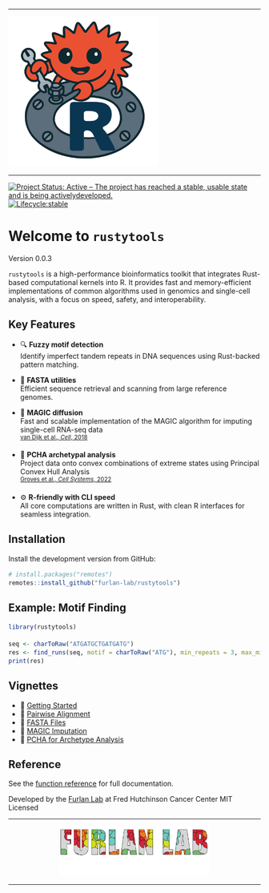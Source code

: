 <hr>
<p align="left"><img src="man/figures/rustytools.png" alt="" width="300"></a></p>
<hr>

[![Project Status: Active – The project has reached a stable, usable state and is being activelydeveloped.](https://www.repostatus.org/badges/latest/active.svg)](https://www.repostatus.org/#active)
[![Lifecycle:stable](https://img.shields.io/badge/lifecycle-stable-brightgreen.svg)](https://lifecycle.r-lib.org/articles/stages.html)


# Welcome to `rustytools`

Version 0.0.3

`rustytools` is a high-performance bioinformatics toolkit that integrates Rust-based computational kernels into R. It provides fast and memory-efficient implementations of common algorithms used in genomics and single-cell analysis, with a focus on speed, safety, and interoperability.

## Key Features

- 🔍 **Fuzzy motif detection**  
  Identify imperfect tandem repeats in DNA sequences using Rust-backed pattern matching.

- 🧬 **FASTA utilities**  
  Efficient sequence retrieval and scanning from large reference genomes.

- 🧠 **MAGIC diffusion**  
  Fast and scalable implementation of the MAGIC algorithm for imputing single-cell RNA-seq data  
  <sup>[van Dijk et al., *Cell*, 2018](https://www.cell.com/cell/fulltext/S0092-8674(18)30724-4)</sup>

- 🧱 **PCHA archetypal analysis**  
  Project data onto convex combinations of extreme states using Principal Convex Hull Analysis  
  <sup>[Groves et al., *Cell Systems*, 2022](https://www.cell.com/cell-systems/fulltext/S2405-4712(22)00313-1)</sup>

- ⚙️ **R-friendly with CLI speed**  
  All core computations are written in Rust, with clean R interfaces for seamless integration.

## Installation

Install the development version from GitHub:

```r
# install.packages("remotes")
remotes::install_github("furlan-lab/rustytools")
````

## Example: Motif Finding

```r
library(rustytools)

seq <- charToRaw("ATGATGCTGATGATG")
res <- find_runs(seq, motif = charToRaw("ATG"), min_repeats = 3, max_mismatches = 1)
print(res)
```

## Vignettes

* 📘 [Getting Started](articles/introduction.html)
* 🔁 [Pairwise Alignment](articles/seqAlign.html)
* 🧬 [FASTA Files](articles/getConsensus.html)
* 🧠 [MAGIC Imputation](articles/magic.html)
* 🧱 [PCHA for Archetype Analysis](articles/pcha.html)

## Reference

See the [function reference](reference/index.html) for full documentation.

Developed by the [Furlan Lab](https://furlan-lab.github.io/) at Fred Hutchinson Cancer Center
MIT Licensed

<hr>
<p align="center"><img src="man/figures/furlan_lab_logo.png" alt="" width="300"></a></p>
</hr>

---
